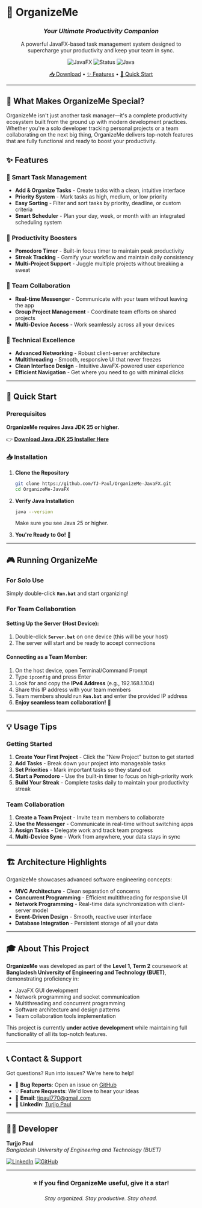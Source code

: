 # 🎯 OrganizeMe

<div align="center">

### *Your Ultimate Productivity Companion*

A powerful JavaFX-based task management system designed to supercharge your productivity and keep your team in sync.

![JavaFX](https://img.shields.io/badge/JavaFX-25-orange?style=for-the-badge&logo=java)
![Status](https://img.shields.io/badge/Status-In%20Development-yellow?style=for-the-badge)
![Java](https://img.shields.io/badge/Java-JDK%2025-blue?style=for-the-badge&logo=openjdk)

[📥 Download](#-installation) • [✨ Features](#-features) • [🚀 Quick Start](#-quick-start)

</div>

---

## 🌟 What Makes OrganizeMe Special?

OrganizeMe isn't just another task manager—it's a complete productivity ecosystem built from the ground up with modern development practices. Whether you're a solo developer tracking personal projects or a team collaborating on the next big thing, OrganizeMe delivers top-notch features that are fully functional and ready to boost your productivity.

## ✨ Features

### 📝 **Smart Task Management**
- **Add & Organize Tasks** - Create tasks with a clean, intuitive interface
- **Priority System** - Mark tasks as high, medium, or low priority
- **Easy Sorting** - Filter and sort tasks by priority, deadline, or custom criteria
- **Smart Scheduler** - Plan your day, week, or month with an integrated scheduling system

### 🎯 **Productivity Boosters**
- **Pomodoro Timer** - Built-in focus timer to maintain peak productivity
- **Streak Tracking** - Gamify your workflow and maintain daily consistency
- **Multi-Project Support** - Juggle multiple projects without breaking a sweat

### 👥 **Team Collaboration**
- **Real-time Messenger** - Communicate with your team without leaving the app
- **Group Project Management** - Coordinate team efforts on shared projects
- **Multi-Device Access** - Work seamlessly across all your devices

### 🔧 **Technical Excellence**
- **Advanced Networking** - Robust client-server architecture
- **Multithreading** - Smooth, responsive UI that never freezes
- **Clean Interface Design** - Intuitive JavaFX-powered user experience
- **Efficient Navigation** - Get where you need to go with minimal clicks

---

## 🚀 Quick Start

### Prerequisites

**OrganizeMe requires Java JDK 25 or higher.** 

👉 **[Download Java JDK 25 Installer Here](https://drive.google.com/drive/folders/1LzDzB79e_5XJJfGJMWMaYd5IdkqgPUbr?usp=drive_link)**

### 📥 Installation

1. **Clone the Repository**
   ```bash
   git clone https://github.com/TJ-Paul/OrganizeMe-JavaFX.git
   cd OrganizeMe-JavaFX
   ```

2. **Verify Java Installation**
   ```bash
   java --version
   ```
   Make sure you see Java 25 or higher.

3. **You're Ready to Go!** 🎉

---

## 🎮 Running OrganizeMe

### For Solo Use

Simply double-click **`Run.bat`** and start organizing!

### For Team Collaboration

#### Setting Up the Server (Host Device):
1. Double-click **`Server.bat`** on one device (this will be your host)
2. The server will start and be ready to accept connections

#### Connecting as a Team Member:
1. On the host device, open Terminal/Command Prompt
2. Type `ipconfig` and press Enter
3. Look for and copy the **IPv4 Address** (e.g., 192.168.1.104)
4. Share this IP address with your team members
5. Team members should run **`Run.bat`** and enter the provided IP address
6. **Enjoy seamless team collaboration!** 🚀

---

## 💡 Usage Tips

### Getting Started
1. **Create Your First Project** - Click the "New Project" button to get started
2. **Add Tasks** - Break down your project into manageable tasks
3. **Set Priorities** - Mark important tasks so they stand out
4. **Start a Pomodoro** - Use the built-in timer to focus on high-priority work
5. **Build Your Streak** - Complete tasks daily to maintain your productivity streak

### Team Collaboration
1. **Create a Team Project** - Invite team members to collaborate
2. **Use the Messenger** - Communicate in real-time without switching apps
3. **Assign Tasks** - Delegate work and track team progress
4. **Multi-Device Sync** - Work from anywhere, your data stays in sync

---

## 🏗️ Architecture Highlights

OrganizeMe showcases advanced software engineering concepts:

- **MVC Architecture** - Clean separation of concerns
- **Concurrent Programming** - Efficient multithreading for responsive UI
- **Network Programming** - Real-time data synchronization with client-server model
- **Event-Driven Design** - Smooth, reactive user interface
- **Database Integration** - Persistent storage of all your data

---

## 🎓 About This Project

**OrganizeMe** was developed as part of the **Level 1, Term 2** coursework at **Bangladesh University of Engineering and Technology (BUET)**, demonstrating proficiency in:

- JavaFX GUI development
- Network programming and socket communication
- Multithreading and concurrent programming
- Software architecture and design patterns
- Team collaboration tools implementation

This project is currently **under active development** while maintaining full functionality of all its top-notch features.


---

## 📞 Contact & Support

Got questions? Run into issues? We're here to help!

- 🐛 **Bug Reports**: Open an issue on [GitHub](https://github.com/TJ-Paul/OrganizeMe-JavaFX/issues)
- 💡 **Feature Requests**: We'd love to hear your ideas
- 📧 **Email**: [tjpaul770@gmail.com](mailto:tjpaul770@gmail.com)
- 💼 **LinkedIn**: [Turjjo Paul](https://www.linkedin.com/in/turjjo-paul/)

---

## 👨‍💻 Developer

**Turjjo Paul**  
*Bangladesh University of Engineering and Technology (BUET)*

[![LinkedIn](https://img.shields.io/badge/LinkedIn-Connect-blue?style=flat&logo=linkedin)](https://www.linkedin.com/in/turjjo-paul/)
[![GitHub](https://img.shields.io/badge/GitHub-Follow-black?style=flat&logo=github)](https://github.com/TJ-Paul)

---

<div align="center">

### ⭐ If you find OrganizeMe useful, give it a star!


*Stay organized. Stay productive. Stay ahead.*

</div>
